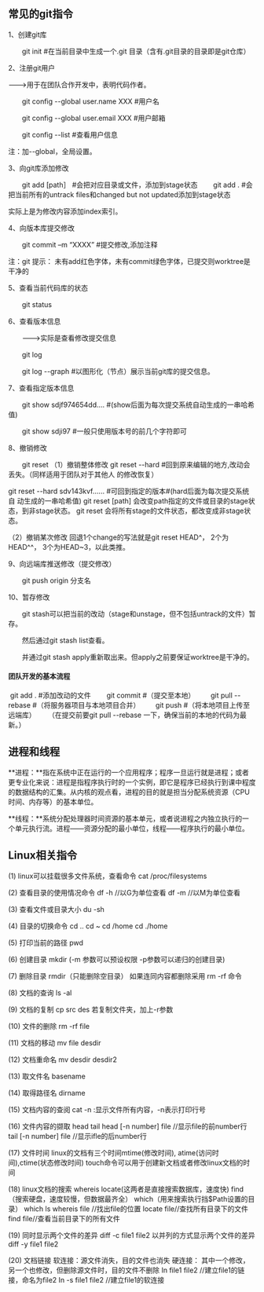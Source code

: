 ## 常见的git指令

1、创建git库

　　git init  #在当前目录中生成一个.git 目录（含有.git目录的目录即是git仓库）

2、注册git用户

--->用于在团队合作开发中，表明代码作者。

　　git config --global user.name XXX  #用户名

　　git config --global user.email XXX   #用户邮箱

　　git config --list  #查看用户信息

注：加--global，全局设置。

3、向git库添加修改

　　git add [path］ #会把对应目录或文件，添加到stage状态
　　git add .  #会把当前所有的untrack files和changed but not updated添加到stage状态

实际上是为修改内容添加index索引。

4、向版本库提交修改

　　git commit –m “XXXX”     #提交修改,添加注释

注：git 提示： 未有add红色字体，未有commit绿色字体，已提交则worktree是干净的

5、查看当前代码库的状态

　　git status

6、查看版本信息

　　--->实际是查看修改提交信息

　　git log

　　git log --graph  #以图形化（节点）展示当前git库的提交信息。

7、查看指定版本信息

　　git show sdjf974654dd….  #(show后面为每次提交系统自动生成的一串哈希值)

　　git show sdji97 #一般只使用版本号的前几个字符即可

8、撤销修改

　　git reset
（1）撤销整体修改
git reset --hard  #回到原来编辑的地方,改动会丢失。（同样适用于团队对于其他人
的修改恢复）

git reset --hard sdv143kvf…... #可回到指定的版本#(hard后面为每次提交系统自
动生成的一串哈希值)
     git reset [path] 会改变path指定的文件或目录的stage状态，到非stage状态。
     git reset 会将所有stage的文件状态，都改变成非stage状态。

（2）撤销某次修改
    回退1个change的写法就是git reset HEAD^，
    2个为HEAD^^，
    3个为HEAD~3，以此类推。

9、向远端库推送修改（提交修改）

　　git push origin 分支名

10、暂存修改

　　git stash可以把当前的改动（stage和unstage，但不包括untrack的文件）暂存。

　　然后通过git stash list查看。

　　并通过git stash apply重新取出来。但apply之前要保证worktree是干净的。

#### 团队开发的基本流程

​        git add .   #添加改动的文件
　　git commit  #（提交至本地）
　　git pull --rebase  #（将服务器项目与本地项目合并）
　　git push    #（将本地项目上传至远端库）
　　（在提交前要git pull --rebase 一下，确保当前的本地的代码为最新。）



## 进程和线程

**进程：**指在系统中正在运行的一个应用程序；程序一旦运行就是进程；或者更专业化来说：进程是指程序执行时的一个实例，即它是程序已经执行到课中程度的数据结构的汇集。从内核的观点看，进程的目的就是担当分配系统资源（CPU时间、内存等）的基本单位。

**线程：**系统分配处理器时间资源的基本单元，或者说进程之内独立执行的一个单元执行流。进程——资源分配的最小单位，线程——程序执行的最小单位。

 

##  Linux相关指令

(1) linux可以挂载很多文件系统，查看命令
cat /proc/filesystems


(2) 查看目录的使用情况命令
df -h //以G为单位查看
df -m //以M为单位查看


(3) 查看文件或目录大小
du -sh


(4) 目录的切换命令
cd ..
cd ~
cd /home
cd ./home


(5) 打印当前的路径
pwd


(6) 创建目录
mkdir (-m 参数可以预设权限  -p参数可以递归的创建目录)


(7) 删除目录
rmdir（只能删除空目录）
如果连同内容都删除采用  rm  -rf 命令


(8) 文档的查询
ls -al


(9) 文档的复制
cp src des  若复制文件夹，加上-r参数


(10) 文件的删除
rm -rf file


(11) 文档的移动
mv file desdir


(12) 文档重命名
mv desdir desdir2


(13) 取文件名
basename


(14) 取得路径名
dirname


(15) 文档内容的查阅
cat -n :显示文件所有内容，-n表示打印行号


(16) 文件内容的撷取
head  tail
head [-n  number] file  //显示file的前number行
tail [-n number] file //显示ifle的后number行


(17) 文件时间
linux的文档有三个时间mtime(修改时间), atime(访问时间),ctime(状态修改时间)
touch命令可以用于创建新文档或者修改linux文档的时间


(18) linux文档的搜索
whereis  locate(这两者是直接搜索数据库，速度快) find（搜索硬盘，速度较慢，但数据最齐全） which（用来搜索执行挡$Path设置的目录）
which ls
whereis file //找出file的位置
locate file//查找所有目录下的文件
find file//查看当前目录下的所有文件


(19) 同时显示两个文件的差异
diff -c file1 file2
以并列的方式显示两个文件的差异
diff -y file1 file2

(20) 文档链接
软连接：源文件消失，目的文件也消失
硬连接： 其中一个修改，另一个也修改，但删除源文件时，目的文件不删除
In file1 file2 //建立file1的链接，命名为file2
In -s file1 file2 //建立file1的软连接



